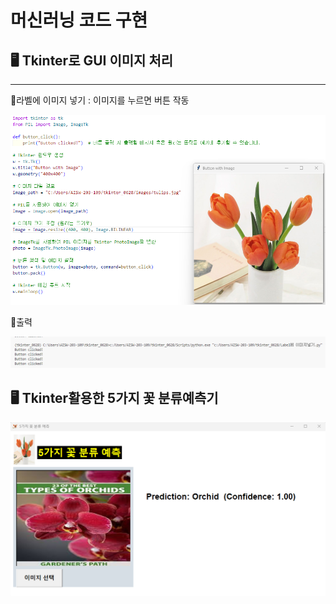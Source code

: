 # 머신러닝 코드 구현
## 🖥️ Tkinter로 GUI 이미지 처리
-----

🌷라벨에 이미지 넣기 : 이미지를 누르면 버튼 작동

![라벨이미지넣기코드](https://github.com/so-pyeong/MachineLearning/blob/main/0703(%EB%9D%BC%EB%B2%A8%EC%97%90%20%EC%9D%B4%EB%AF%B8%EC%A7%80%EB%84%A3%EA%B8%B0).png)

🌷출력

![코드출력](https://github.com/so-pyeong/MachineLearning/blob/main/0703(%EC%B6%9C%EB%A0%A5).png)


## 🖥️ Tkinter활용한 5가지 꽃 분류예측기
![꽃 분류예측기](https://github.com/so-pyeong/MachineLearning/blob/main/%ED%8B%B0%ED%82%A8%ED%84%B0%20%EA%BD%83%20%EC%98%88%EC%B8%A1.png)
